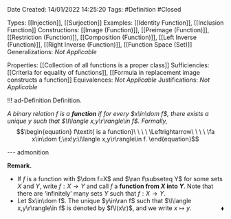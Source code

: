 <br />
<br />

Date Created: 14/01/2022 14:25:20
Tags: #Definition #Closed 

Types: [[Injection]], [[Surjection]]
Examples: [[Identity Function]], [[Inclusion Function]]
Constructions: [[Image (Function)]], [[Preimage (Function)]], [[Restriction (Function)]], [[Composition (Function)]], [[Left Inverse (Function)]], [[Right Inverse (Function)]], [[Function Space (Set)]]
Generalizations: _Not Applicable_

Properties: [[Collection of all functions is a proper class]]
Sufficiencies: [[Criteria for equality of functions]], [[Formula in replacement image constructs a function]]
Equivalences: _Not Applicable_
Justifications: _Not Applicable_

!!! ad-Definition Definition.

_A binary relation $f$ is a **function** if for every $x\in\dom f$, there exists a unique $y$ such that $\l\langle x,y\r\rangle\in f$. Formally,_
$$\begin{equation}
    f\textit{ is a function}\ \ \ \ \Leftrightarrow\ \ \ \ \fa x\in\dom f,\ex!y:\l\langle x,y\r\rangle\in f.
\end{equation}$$

--- admonition

**Remark.**
* If $f$ is a function with $\dom f=X$ and $\ran f\subseteq Y$ for some sets $X$ and $Y$, write $f:X\to Y$ and call $f$ a **function from $X$ into $Y$**. Note that there are $\textrm{`}$infinitely$\textrm{'}$ many sets $Y$ such that $f:X\to Y$.
* Let $x\in\dom f$. The unique $y\in\ran f$ such that $\l\langle x,y\r\rangle\in f$ is denoted by $f\l(x\r)$, and we write $x\mapsto y$.<span style="float:right;">$\blacklozenge$</span>
